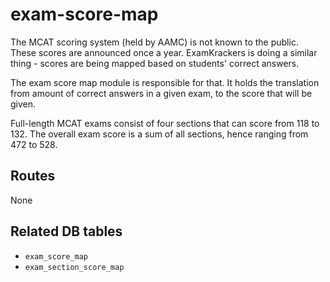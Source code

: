 # exam-score-map

The MCAT scoring system (held by AAMC) is not known to the public. These scores are announced once a year. ExamKrackers is doing a similar thing - scores are being mapped based on students' correct answers.

The exam score map module is responsible for that. It holds the translation from amount of correct answers in a given exam, to the score that will be given.

Full-length MCAT exams consist of four sections that can score from 118 to 132. The overall exam score is a sum of all sections, hence ranging from 472 to 528.

## Routes

None

## Related DB tables
- `exam_score_map`
- `exam_section_score_map`
